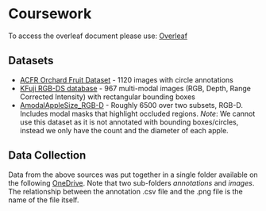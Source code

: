 # Coursework

To access the overleaf document please use: [Overleaf](https://www.overleaf.com/8895935383kvmprmwxdckv#2317ff)

## Datasets

- [ACFR Orchard Fruit Dataset](https://data.acfr.usyd.edu.au/ag/treecrops/2016-multifruit/) - 1120 images with circle annotations
- [KFuji RGB-DS database](https://www.grap.udl.cat/en/publications/kfuji-rgb-ds-database/) - 967 multi-modal images (RGB, Depth, Range Corrected Intensity) with rectangular bounding boxes
- [AmodalAppleSize_RGB-D](https://research.wur.nl/en/datasets/amodalapplesizergb-d) - Roughly 6500 over two subsets, RGB-D. Includes modal masks that highlight occluded regions. *Note*: We cannot use this dataset as it is not annotated with bounding boxes/circles, instead we only have the count and the diameter of each apple.

## Data Collection

Data from the above sources was put together in a single folder available on the following [OneDrive](https://uob-my.sharepoint.com/:u:/g/personal/np23992_bristol_ac_uk/EfrxU3YRFs1OjNt0rqRQTkgBtK4NK9F-UZ9a8ZfXhYFVBA?e=ghAuhw). Note that two sub-folders *annotations* and *images*. The relationship between the annotation .csv file and the .png file is the name of the file itself.